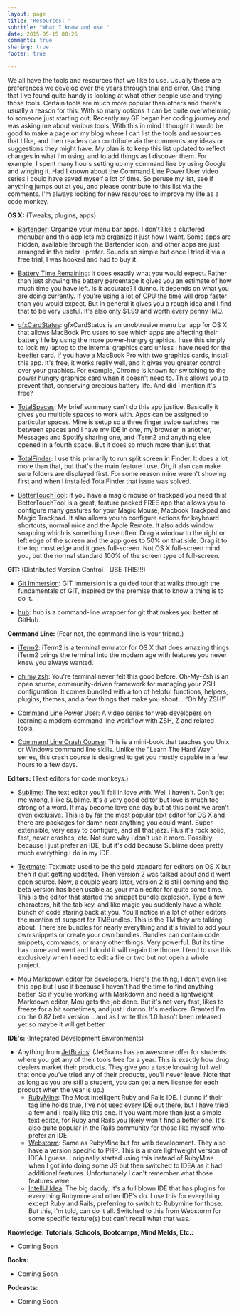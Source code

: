 ```yaml
---
layout: page
title: "Resources: "
subtitle: "What I know and use."
date: 2015-05-15 00:26
comments: true
sharing: true
footer: true

---
```


We all have the tools and resources that we like to use. Usually these are preferences we develop over the years through trial and error. One thing that I've found quite handy is looking at what other people use and trying those tools. Certain tools are much more popular than others and there's usually a reason for this. With so many options it can be quite overwhelming to someone just starting out. Recently my GF began her coding journey and was asking me about various tools. With this in mind I thought it would be good to make a page on my blog where I can list the tools and resources that I like, and then readers can contribute via the comments any ideas or suggestions they might have. My plan is to keep this list updated to reflect changes in what I'm using, and to add things as I discover them. For example, I spent many hours setting up my command line by using Google and winging it. Had I known about the Command Line Power User video series I could have saved myself a lot of time. So peruse my list, see if anything jumps out at you, and please contribute to this list via the comments. I'm always looking for new resources to improve my life as a code monkey.

**OS X:** (Tweaks, plugins, apps)

* [Bartender](http://www.macbartender.com/): Organize your menu bar apps. I don't like a cluttered menubar and this app lets me organize it just how I want. Some apps are hidden, available through the Bartender icon, and other apps are just arranged in the order I prefer. Sounds so simple but once I tried it via a free trial, I was hooked and had to buy it.

* [Battery Time Remaining](https://itunes.apple.com/us/app/battery-time-remaining/id551420833?mt=12): It does exactly what you would expect. Rather than just showing the battery percentage it gives you an estimate of how much time you have left. Is it accurate? I dunno. It depends on what you are doing currently. If you're using a lot of CPU the time will drop faster than you would expect. But in general it gives you a rough idea and I find that to be very useful. It's also only $1.99 and worth every penny IMO.

* [gfxCardStatus](https://gfx.io/): gfxCardStatus is an unobtrusive menu bar app for OS X that allows MacBook Pro users to see which apps are affecting their battery life by using the more power-hungry graphics. I use this simply to lock my laptop to the internal graphics card unless I have need for the beefier card. If you have a MacBook Pro with two graphics cards, install this app. It's free, it works really well, and it gives you greater control over your graphics. For example, Chrome is known for switching to the power hungry graphics card when it doesn't need to. This allows you to prevent that, conserving precious battery life. And did I mention it's free?

* [TotalSpaces](http://totalspaces.binaryage.com/): My brief summary can't do this app justice. Basically it gives you multiple spaces to work with. Apps can be assigned to particular spaces. Mine is setup so a three finger swipe switches me between spaces and I have my IDE in one, my browser in another, Messages and Spotify sharing one, and iTerm2 and anything else opened in a fourth space. But it does so much more than just that.

* [TotalFinder](http://totalfinder.binaryage.com/): I use this primarily to run split screen in Finder. It does a lot more than that, but that's the main feature I use. Oh, it also can make sure folders are displayed first. For some reason mine weren't showing first and when I installed TotalFinder that issue was solved.

* [BetterTouchTool](http://www.bettertouchtool.net/): If you have a magic mouse or trackpad you need this! BetterTouchTool is a great, feature packed FREE app that allows you to configure many gestures for your Magic Mouse, Macbook Trackpad and Magic Trackpad. It also allows you to configure actions for keyboard shortcuts, normal mice and the Apple Remote. It also adds window snapping which is something I use often. Drag a window to the right or left edge of the screen and the app goes to 50% on that side. Drag it to the top most edge and it goes full-screen. Not OS X full-screen mind you, but the normal standard 100% of the screen type of full-screen.

**GIT:** (Distributed Version Control - USE THIS!!!)

* [Git Immersion](http://gitimmersion.com/index.html): GIT Immersion is a guided tour that walks through the fundamentals of GIT, inspired by the premise that to know a thing is to do it.

* [hub](https://hub.github.com/): hub is a command-line wrapper for git that makes you better at GitHub.

	
**Command Line:** (Fear not, the command line is your friend.)

* [iTerm2](https://www.iterm2.com/): iTerm2 is a terminal emulator for OS X that does amazing things. iTerm2 brings the terminal into the modern age with features you never knew you always wanted.

* [oh my zsh](http://ohmyz.sh/): You're terminal never felt this good before. Oh-My-Zsh is an open source, community-driven framework for managing your ZSH configuration. It comes bundled with a ton of helpful functions, helpers, plugins, themes, and a few things that make you shout... “Oh My ZSH!”

* [Command Line Power User](http://commandlinepoweruser.com/): A video series for web developers on learning a modern command line workflow with ZSH, Z and related tools.

* [Command Line Crash Course](http://cli.learncodethehardway.org/): This is a mini-book that teaches you Unix or Windows command line skills. Unlike the "Learn The Hard Way" series, this crash course is designed to get you mostly capable in a few hours to a few 	days.

**Editors:** (Text editors for code monkeys.)

* [Sublime](http://www.sublimetext.com/): The text editor you'll fall in love with. Well I haven't. Don't get me wrong, I like Sublime. It's a very good editor but love is much too strong of a word. It may become love one day but at this point we aren't even exclusive. This is by far the most popular text editor for OS X and there are packages for damn near anything you could want. Super extensible, very easy to configure, and all that jazz. Plus it's rock solid, fast, never crashes, etc. Not sure why I don't use it more. Possibly because I just prefer an IDE, but it's odd because Sublime does pretty much everything I do in my IDE.

* [Textmate](https://macromates.com/): Textmate used to be the gold standard for editors on OS X but then it quit getting updated. Then version 2 was talked about and it went open source. Now, a couple years later, version 2 is still coming and the beta version has been usable as your main editor for quite some time. This is the editor that started the snippet bundle explosion. Type a few characters, hit the tab key, and like magic you suddenly have a whole bunch of code staring back at you. You'll notice in a lot of other editors the mention of support for TMBundles. This is the TM they are talking about. There are bundles for nearly everything and it's trivial to add your own snippets or create your own bundles. Bundles can contain code snippets, commands, or many other things. Very powerful. But its time has come and went and I doubt it will regain the throne. I tend to use this exclusively when I need to edit a file or two but not open a whole project.

* [Mou](http://25.io/mou/) Markdown editor for developers. Here's the thing, I don't even like this app but I use it because I haven't had the time to find anything better. So if you're working with Markdown and need a lightweight Markdown editor, Mou gets the job done. But it's not very fast, likes to freeze for a bit sometimes, and just I dunno. It's mediocre. Granted I'm on the 0.87 beta version... and as I write this 1.0 hasn't been released yet so maybe it will get better.

**IDE's:** (Integrated Development Environments)

* Anything from [JetBrains](https://www.jetbrains.com/)! (JetBrains has an awesome offer for students where you get any of their tools free for a year. This is exactly how drug dealers market their products. They give you a taste knowing full well that once you've tried any of their products, you'll never leave. Note that as long as you are still a student, you can get a new license for each product when the year is up.)
    + [RubyMine](https://www.jetbrains.com/ruby/): The Most Intelligent Ruby and Rails IDE. I dunno if their tag line holds true, I've not used every IDE out there, but I have tried a few and I really like this one. If you want more than just a simple text editor, for Ruby and Rails you likely won't find a better one. It's also quite popular in the Rails community for those like myself who prefer an IDE.
    + [Webstorm](https://www.jetbrains.com/webstorm/): Same as RubyMine but for web development. They also have a version specific to PHP. This is a more lightweight version of IDEA I guess. I originally started using this instead of RubyMine when I got into doing some JS but then switched to IDEA as it had additional features. Unfortunately I can't remember what those features were.
    + [IntelliJ Idea](https://www.jetbrains.com/idea/): The big daddy. It's a full blown IDE that has plugins for everything Rubymine and other IDE's do. I use this for everything except Ruby and Rails, preferring to switch to Rubymine for those. But this, I'm told, can do it all. Switched to this from Webstorm for some specific feature(s) but can't recall what that was.
    
**Knowledge: Tutorials, Schools, Bootcamps, Mind Melds, Etc.:**

* Coming Soon
    
**Books:**

* Coming Soon
    
**Podcasts:**

* Coming Soon
    

    
    
    